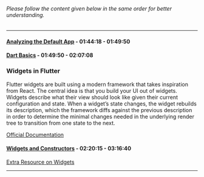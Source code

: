 
###### Please follow the content given below in the same order for better understanding.

----

#### [Analyzing the Default App](https://www.youtube.com/watch?v=x0uinJvhNxI) - 01:44:18 - 01:49:50

#### [Dart Basics](https://www.youtube.com/watch?v=x0uinJvhNxI) - 01:49:50 - 02:07:08

### Widgets in Flutter
Flutter widgets are built using a modern framework that takes inspiration from React. The central idea is that you build your UI out of widgets. Widgets describe what their view should look like given their current configuration and state. When a widget’s state changes, the widget rebuilds its description, which the framework diffs against the previous description in order to determine the minimal changes needed in the underlying render tree to transition from one state to the next.

[Official Documentation](https://flutter.dev/docs/development/ui/widgets-intro)

#### [Widgets and Constructors](https://www.youtube.com/watch?v=x0uinJvhNxI) - 02:20:15 - 03:16:40





[Extra Resource on Widgets](https://www.youtube.com/watch?v=azkqq0FNHuk)

----